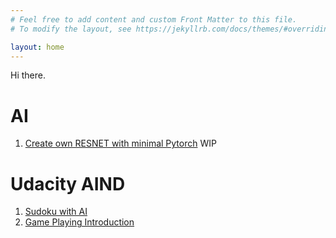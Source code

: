 ```yaml
---
# Feel free to add content and custom Front Matter to this file.
# To modify the layout, see https://jekyllrb.com/docs/themes/#overriding-theme-defaults

layout: home
---
```

Hi there.
# AI
 1.  [Create own RESNET with minimal Pytorch](https://github.com/nik-hil/ai_experiment/blob/master/dl2/RESNET%20from%20scratch.ipynb) WIP

# Udacity AIND
 1. [Sudoku with AI ](https://nik-hil.github.io/AIND-Sudoku/)
 2. [Game Playing Introduction](/game/2017/12/07/game-playing-introduction.html)